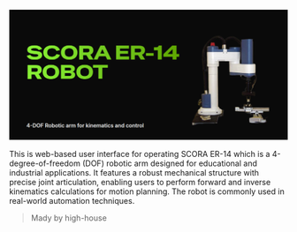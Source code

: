 ![previw](./docs/preview.png)


This is web-based user interface for operating SCORA ER-14 which is a 4-degree-of-freedom (DOF) robotic arm designed for educational and industrial applications. It features a robust mechanical structure with precise joint articulation, enabling users to perform forward and inverse kinematics calculations for motion planning. The robot is commonly used in real-world automation techniques.

> Mady by high-house
